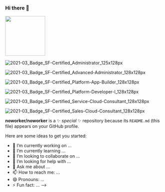 ### Hi there 👋
<img src="https://user-images.githubusercontent.com/56713064/170855323-2d659568-29e3-41b2-a479-51e39113c4d7.png" width=128 height=128 />

![2021-03_Badge_SF-Certified_Administrator_125x128px](https://user-images.githubusercontent.com/56713064/170855323-2d659568-29e3-41b2-a479-51e39113c4d7.png)

![2021-03_Badge_SF-Certified_Advanced-Administrator_128x128px](https://user-images.githubusercontent.com/56713064/170855332-a16385f3-e0ab-497a-8cda-fa48c1cb6de5.png)

![2021-03_Badge_SF-Certified_Platform-App-Builder_128x128px](https://user-images.githubusercontent.com/56713064/170855334-8df86035-7eb4-4a40-8d0e-4899d6808c9d.png)

![2021-03_Badge_SF-Certified_Platform-Developer-I_128x128px](https://user-images.githubusercontent.com/56713064/170855338-cf424265-38c0-477e-9db8-e1d69259b1ee.png)

![2021-03_Badge_SF-Certified_Service-Cloud-Consultant_128x128px](https://user-images.githubusercontent.com/56713064/170855343-2ffb91bd-fc11-4e52-8a29-4ee72e86b570.png)

![2021-03_Badge_SF-Certified_Sales-Cloud-Consultant_128x128px](https://user-images.githubusercontent.com/56713064/170855349-4d2d35e8-2097-4b9b-84a8-d8808f340eec.png)


**noworker/noworker** is a ✨ _special_ ✨ repository because its `README.md` (this file) appears on your GitHub profile.

Here are some ideas to get you started:

- 🔭 I’m currently working on ...
- 🌱 I’m currently learning ...
- 👯 I’m looking to collaborate on ...
- 🤔 I’m looking for help with ...
- 💬 Ask me about ...
- 📫 How to reach me: ...
- 😄 Pronouns: ...
- ⚡ Fun fact: ...
-->
